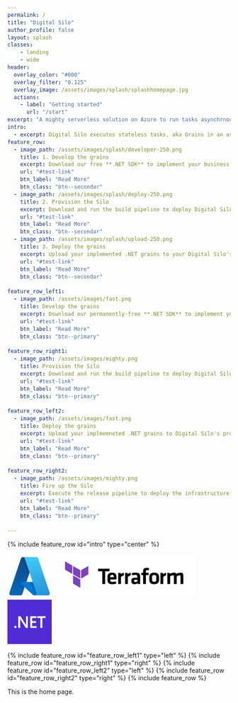```yaml
---
permalink: /
title: "Digital Silo"
author_profile: false
layout: splash
classes:
    - landing
    - wide
header:
  overlay_color: "#000"
  overlay_filter: "0.125"
  overlay_image: /assets/images/splash/splashhomepage.jpg
  actions:
    - label: "Getting started"
      url: "/start"
excerpt: "A mighty serverless solution on Azure to run tasks asynchrnously. Deploy yours just in minutes!" 
intro:
  - excerpt: Digital Silo executes stateless tasks, aka Grains in an asynchronous scalable serverless environment. It accelerates the steps of making an application serverless-ready by helping developers concentrate on business logic only.
feature_row:
  - image_path: /assets/images/splash/developer-250.png
    title: 1. Develop the grains
    excerpt: Download our free **.NET SDK** to implement your business logic tasks aka grains
    url: "#test-link"
    btn_label: "Read More"
    btn_class: "btn--secondar"
  - image_path: /assets/images/splash/deploy-250.png
    title: 2. Provision the Silo
    excerpt: Download and run the build pipeline to deploy Digital Silo to your Azure subscription
    url: "#test-link"
    btn_label: "Read More"
    btn_class: "btn--secondar"
  - image_path: /assets/images/splash/upload-250.png
    title: 3. Deploy the grains
    excerpt: Upload your implemented .NET grains to your Digital Silo's provisioned Azure storage
    url: "#test-link"
    btn_label: "Read More"
    btn_class: "btn--secondar"   

feature_row_left1:
  - image_path: /assets/images/fast.png
    title: Develop the grains
    excerpt: Download our permanently-free **.NET SDK** to implement your business logic task aka grain
    url: "#test-link"
    btn_label: "Read More"
    btn_class: "btn--primary"

feature_row_right1:
  - image_path: /assets/images/mighty.png
    title: Provision the Silo
    excerpt: Download and run the build pipeline to deploy Digital Silo to your Azure subscription
    url: "#test-link"
    btn_label: "Read More"
    btn_class: "btn--primary"

feature_row_left2:
  - image_path: /assets/images/fast.png
    title: Deploy the grains
    excerpt: Upload your implmemneted .NET grains to Digital Silo's provisioned Azure storage
    url: "#test-link"
    btn_label: "Read More"
    btn_class: "btn--primary"   

feature_row_right2:
  - image_path: /assets/images/mighty.png
    title: Fire up the Silo
    excerpt: Execute the release pipeline to deploy the infrastructure binaries and make the grains operational
    url: "#test-link"
    btn_label: "Read More"
    btn_class: "btn--primary"
       
---
```


{% include feature_row id="intro" type="center" %}

![](assets/images/splash/azure100x100.png) ![](assets/images/splash/terraform_logo.png) ![](assets/images/splash/../../../../assets/images/splash/NET_Logo.png)

{% include feature_row id="feature_row_left1" type="left" %}
{% include feature_row id="feature_row_right1" type="right" %}
{% include feature_row id="feature_row_left2" type="left" %}
{% include feature_row id="feature_row_right2" type="right" %}
{% include feature_row %}

This is the home page.
